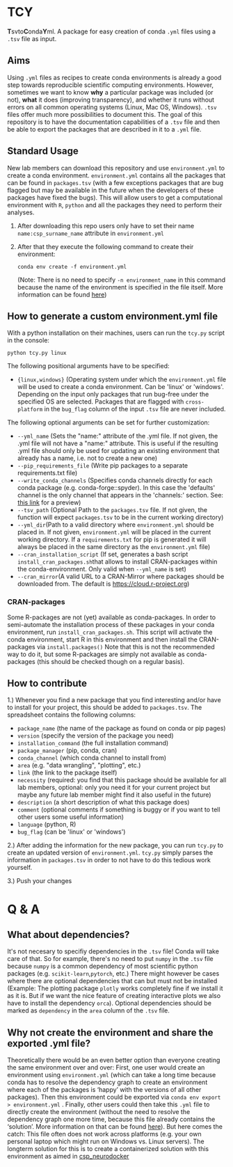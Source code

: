 
# TCY
**T**svto**C**onda**Y**ml. A package for easy creation of conda `.yml` files using a `.tsv` file as input.
## Aims
Using `.yml` files as recipes to create conda environments is already a good step towards reproducible scientific computing environments. However, sometimes we want to know **why** a particular package was included (or not), **what** it does (improving transparency), and whether it runs without errors on all common operating systems (Linux, Mac OS, Windows). `.tsv` files offer much more possibilities to document this. The goal of this repository is to have the documentation capabilities of a `.tsv` file and then be able to export the packages that are described in it to a `.yml` file.
## Standard Usage
New lab members can download this repository and use `environment.yml` to create a conda environment. `environment.yml`  contains all the packages that can be found in `packages.tsv` (with a few exceptions packages that are bug flagged but may be available in the future when the developers of these packages have fixed the bugs). This will allow users to get a computational environment with `R`,  `python` and all the packages they need to perform their analyses.

 1. After downloading this repo users only have to set their name
    `name:csp_surname_name` attribute in `environment.yml`
 2. After that they execute the following command to create their
    environment:

    `conda env create -f environment.yml`

    (Note: There is no need to specify `-n environment_name` in this command because the
    name of the environment is specified in the file itself. More
    information can be found
    [here](https://docs.conda.io/projects/conda/en/latest/user-guide/tasks/manage-environments.html#creating-an-environment-from-an-environment-yml-file))

## How to generate a custom environment.yml file
With a python installation on their machines, users can run the  `tcy.py` script in the console:

 `python tcy.py linux`

The following positional arguments have to be specified:

- `{linux,windows}` (Operating system under which the `environment.yml` file will be used to create a conda environment. Can be 'linux' or 'windows'. Depending on the input only packages that run bug-free under the specified OS are  selected. Packages that are flagged with `cross-platform` in the `bug_flag` column of the input `.tsv` file are never included.

The following optional arguments can be set for further customization:
- `--yml_name` (Sets the \"name:\" attribute of the .yml file. If not given, the .yml file will not have a \"name:\" attribute. This is useful if the resulting .yml file should only be used for updating an existing environment that already has a name, i.e. not to create a new one)
- `--pip_requirements_file` (Write pip packages to a separate requirements.txt file)
- `--write_conda_channels` (Specifies conda channels directly for each conda package (e.g. conda-forge::spyder). In this case the \'defaults\' channel is the only channel that appears in the \'channels:\' section. See: [this link](https://stackoverflow.com/a/65983247/8792159) for a preview)
- `--tsv_path` (Optional Path to the `packages.tsv` file. If not given, the function will expect  `packages.tsv` to be in the current working directory)
- `--yml_dir`(Path to a valid directory where `environment.yml` should be placed in. If not given, `environment.yml` will  be placed in the current working directory. If a `requirements.txt` for pip is generated it will always be placed in the same directory  as the `environment.yml` file)
- `--cran_installation_script` (If set, generates a bash script `install_cran_packages.sh`that allows to install CRAN-packages within the conda-environment. Only valid when `--yml_name` is set)
- `--cran_mirror`(A valid URL to a CRAN-Mirror where packages should be downloaded from. The default is https://cloud.r-project.org)

### CRAN-packages
Some R-packages are not (yet) available as conda-packages. In order to semi-automate the installation process of these packages in your conda environment, run `install_cran_packages.sh`. This script will activate the conda environment, start R in this environment and then install the CRAN-packages via `install.packages()` Note that this is not the recommended way to do it, but some R-packages are simply not available as conda-packages (this should be checked though on a regular basis).

## How to contribute
1.) Whenever you find a new package that you find interesting and/or have to install for your project, this should be added to `packages.tsv`. The spreadsheet contains the following columns:

- `package_name` (the name of the package as found on conda or pip pages)
- `version` (specify the version of the package you need)
- `installation_command` (the full installation command)
- `package_manager` (pip, conda, cran)
- `conda_channel` (which conda channel to install from)
- `area` (e.g. "data wrangling", "plotting", etc.)
- `link` (the link to the package itself)
- `necessity` (required: you find that this package should be available for all lab members, optional: only you need it for your current project but maybe any future lab member might find it also useful in the future)
- `description` (a short description of what this package does)
- `comment` (optional comments if something is buggy or if you want to tell other users some useful information)
- `language` (python, R)
- `bug_flag` (can be 'linux' or 'windows')

2.) After adding the information for the new package, you can run `tcy.py` to create an updated version of `environment.yml`. `tcy.py` simply parses the information in `packages.tsv` in order to not have to do this tedious work yourself.

3.) Push your changes

# Q & A
## What about dependencies?

It's not necesary to specifiy dependencies in the `.tsv` file! Conda will take care of that. So for example, there's no need to put `numpy` in the `.tsv` file because `numpy` is a common dependency of most scientific python packages (e.g. `scikit-learn`,`pytorch`, etc.) There might however be cases where there are optional dependencies that can but must not be installed (Example: The plotting package `plotly` works completely fine if we install it as it is. But if we want the nice feature of creating interactive plots we also have to install the dependency `orca`). Optional dependencies should be marked as `dependency` in the `area` column of the `.tsv` file.

## Why not create the  environment and share the exported .yml file?
Theoretically there would be an even better option than everyone creating the same environment over and over: First, one user would create an environment using `environment.yml` (which can take a long time because conda has to resolve the dependency graph to create an environment where each of the packages is ‘happy’ with the versions of all other packages). Then this environment could be exported via `conda env export > environment.yml` . Finally, other users could then take this `.yml` file to directly create the environment (without the need to resolve the dependency graph one more time, because this file already contains the ‘solution’. More information on that can be found [here](https://docs.conda.io/projects/conda/en/latest/user-guide/tasks/manage-environments.html#exporting-the-environment-yml-file)). But here comes the catch: This file often does not work across platforms (e.g. your own personal laptop which might run on Windows vs. Linux servers). The longterm solution for this is to create a containerized solution with this environment as aimed in [csp_neurodocker](https://github.com/JohannesWiesner/csp_neurodocker)
